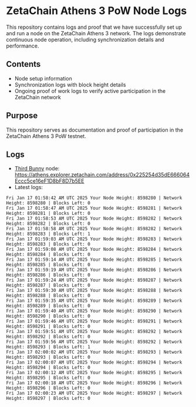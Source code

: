 # ZetaChain Athens 3 PoW Node Logs
This repository contains logs and proof that we have successfully set up and run a node on the ZetaChain Athens 3 network. The logs demonstrate continuous node operation, including synchronization details and performance.

## Contents
- Node setup information
- Synchronization logs with block height details
- Ongoing proof of work logs to verify active participation in the ZetaChain network

## Purpose
This repository serves as documentation and proof of participation in the ZetaChain Athens 3 PoW testnet.

## Logs

- [Third Bunny](https://thirdbunny.xyz/) node: https://athens.explorer.zetachain.com/address/0x225254d35dE666064Eccc5ce16eF1D8bF8D7b5EE
- Latest logs:
```
Fri Jan 17 01:58:42 AM UTC 2025 Your Node Height: 8598280 | Network Height: 8598280 | Blocks Left: 0
Fri Jan 17 01:58:47 AM UTC 2025 Your Node Height: 8598281 | Network Height: 8598281 | Blocks Left: 0
Fri Jan 17 01:58:53 AM UTC 2025 Your Node Height: 8598282 | Network Height: 8598282 | Blocks Left: 0
Fri Jan 17 01:58:58 AM UTC 2025 Your Node Height: 8598282 | Network Height: 8598283 | Blocks Left: 1
Fri Jan 17 01:59:03 AM UTC 2025 Your Node Height: 8598283 | Network Height: 8598283 | Blocks Left: 0
Fri Jan 17 01:59:08 AM UTC 2025 Your Node Height: 8598284 | Network Height: 8598284 | Blocks Left: 0
Fri Jan 17 01:59:14 AM UTC 2025 Your Node Height: 8598285 | Network Height: 8598285 | Blocks Left: 0
Fri Jan 17 01:59:19 AM UTC 2025 Your Node Height: 8598286 | Network Height: 8598286 | Blocks Left: 0
Fri Jan 17 01:59:24 AM UTC 2025 Your Node Height: 8598287 | Network Height: 8598287 | Blocks Left: 0
Fri Jan 17 01:59:30 AM UTC 2025 Your Node Height: 8598288 | Network Height: 8598288 | Blocks Left: 0
Fri Jan 17 01:59:35 AM UTC 2025 Your Node Height: 8598289 | Network Height: 8598289 | Blocks Left: 0
Fri Jan 17 01:59:40 AM UTC 2025 Your Node Height: 8598290 | Network Height: 8598290 | Blocks Left: 0
Fri Jan 17 01:59:46 AM UTC 2025 Your Node Height: 8598291 | Network Height: 8598291 | Blocks Left: 0
Fri Jan 17 01:59:51 AM UTC 2025 Your Node Height: 8598292 | Network Height: 8598292 | Blocks Left: 0
Fri Jan 17 01:59:56 AM UTC 2025 Your Node Height: 8598292 | Network Height: 8598293 | Blocks Left: 1
Fri Jan 17 02:00:02 AM UTC 2025 Your Node Height: 8598293 | Network Height: 8598293 | Blocks Left: 0
Fri Jan 17 02:00:07 AM UTC 2025 Your Node Height: 8598294 | Network Height: 8598294 | Blocks Left: 0
Fri Jan 17 02:00:12 AM UTC 2025 Your Node Height: 8598295 | Network Height: 8598295 | Blocks Left: 0
Fri Jan 17 02:00:18 AM UTC 2025 Your Node Height: 8598296 | Network Height: 8598296 | Blocks Left: 0
Fri Jan 17 02:00:23 AM UTC 2025 Your Node Height: 8598297 | Network Height: 8598297 | Blocks Left: 0
```
